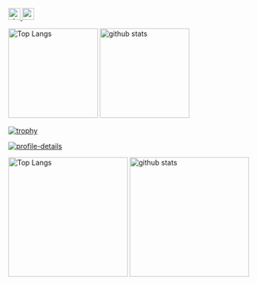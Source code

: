 <!--
**shu-illy/shu-illy** is a ✨ _special_ ✨ repository because its `README.md` (this file) appears on your GitHub profile.

Here are some ideas to get you started:

- 🔭 I’m currently working on ...
- 🌱 I’m currently learning ...
- 👯 I’m looking to collaborate on ...
- 🤔 I’m looking for help with ...
- 💬 Ask me about ...
- 📫 How to reach me: ...
- 😄 Pronouns: ...
- ⚡ Fun fact: ...
-->


<p align="left">
  <a href="https://github.com/shu-illy/shu-illy/">
    <img height="24" src="https://komarev.com/ghpvc/?username=shu-illy" alt="shu-illy" />
  </a>
  <a href="https://github.com/shu-illy">
    <img height="24" src="https://img.shields.io/github/followers/shu-illy?label=follow&logo=github&style=flat" />
  </a>
</p>

<p align="left"> 
  <img alt="Top Langs" height="180px" src="https://github-readme-stats.vercel.app/api/top-langs/?username=shu-illy&layout=compact&theme=highcontrast" />
  <img alt="github stats" height="180px" src="https://github-readme-stats.vercel.app/api?username=shu-illy&show_icons=true&theme=highcontrast" />
</p>

[![trophy](https://github-profile-trophy.vercel.app/?username=shu-illy&theme=alduin&column=9)](https://github.com/ryo-ma/github-profile-trophy)

[![profile-details](http://github-profile-summary-cards.vercel.app/api/cards/profile-details?username=shu-illy&theme=github_dark)](https://github.com/vn7n24fzkq/github-profile-summary-cards)

<p align="left"> 
  <img alt="Top Langs" height="240px" src="http://github-profile-summary-cards.vercel.app/api/cards/repos-per-language?username=shu-illy&theme=tokyonight" />
  <img alt="github stats" height="240px" src="http://github-profile-summary-cards.vercel.app/api/cards/most-commit-language?username=shu-illy&theme=tokyonight" />
</p>

